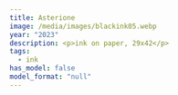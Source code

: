 ```yaml
---
title: Asterione
image: /media/images/blackink05.webp
year: "2023"
description: <p>ink on paper, 29x42</p>
tags:
  - ink
has_model: false
model_format: "null"
---
```

